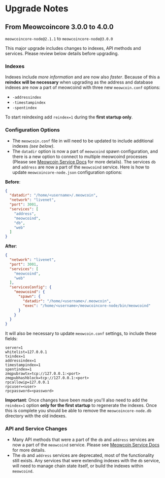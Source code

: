 # Upgrade Notes

## From Meowcoincore 3.0.0 to 4.0.0

`meowcoincore-node@2.1.1` to `meowcoincore-node@3.0.0`

This major upgrade includes changes to indexes, API methods and services. Please review below details before upgrading.

### Indexes

Indexes include *more information* and are now also *faster*. Because of this a **reindex will be necessary** when upgrading as the address and database indexes are now a part of meowcoind with three new `meowcoin.conf` options:
- `-addressindex`
- `-timestampindex`
- `-spentindex`

To start reindexing add `reindex=1` during the **first startup only**.

### Configuration Options

- The `meowcoin.conf` file in will need to be updated to include additional indexes *(see below)*.
- The `datadir` option is now a part of `meowcoind` spawn configuration, and there is a new option to connect to multiple meowcoind processes (Please see [Meowcoin Service Docs](services/meowcoind.md) for more details). The services `db` and `address` are now a part of the `meowcoind` service. Here is how to update `meowcoincore-node.json` configuration options:

**Before**:
```json
{
  "datadir": "/home/<username>/.meowcoin",
  "network": "livenet",
  "port": 3001,
  "services": [
    "address",
    "meowcoind",
    "db",
    "web"
  ]
}
```

**After**:
```json
{
  "network": "livenet",
  "port": 3001,
  "services": [
    "meowcoind",
    "web"
  ],
  "servicesConfig": {
    "meowcoind": {
      "spawn": {
        "datadir": "/home/<username>/.meowcoin",
        "exec": "/home/<username>/meowcoincore-node/bin/meowcoind"
      }
    }
  }
}
```

It will also be necessary to update `meowcoin.conf` settings, to include these fields:
```
server=1
whitelist=127.0.0.1
txindex=1
addressindex=1
timestampindex=1
spentindex=1
zmqpubrawtx=tcp://127.0.0.1:<port>
zmqpubhashblock=tcp://127.0.0.1:<port>
rpcallowip=127.0.0.1
rpcuser=<user>
rpcpassword=<password>
```

**Important**: Once changes have been made you'll also need to add the `reindex=1` option **only for the first startup** to regenerate the indexes. Once this is complete you should be able to remove the `meowcoincore-node.db` directory with the old indexes.

### API and Service Changes
- Many API methods that were a part of the `db` and `address` services are now a part of the `meowcoind` service. Please see [Meowcoin Service Docs](services/meowcoind.md) for more details.
- The `db` and `address` services are deprecated, most of the functionality still exists. Any services that were extending indexes with the `db` service, will need to manage chain state itself, or build the indexes within `meowcoind`.
